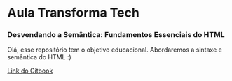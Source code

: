 # Aula Transforma Tech 
### Desvendando a Semântica: Fundamentos Essenciais do HTML

Olá, esse repositório tem o objetivo educacional. Abordaremos a sintaxe e semântica do HTML :)

[Link do Gitbook](https://aline-antunes.gitbook.io/fundamentos-essenciais-do-html/)
